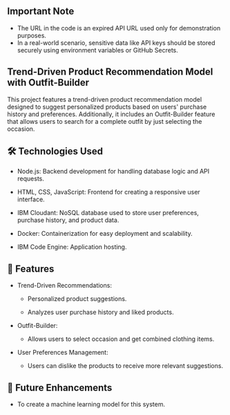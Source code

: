 ## Important Note
- The URL in the code is an expired API URL used only for demonstration purposes.
- In a real-world scenario, sensitive data like API keys should be stored securely using environment variables or GitHub Secrets.
   
## Trend-Driven Product Recommendation Model with Outfit-Builder
This project features a trend-driven product recommendation model designed to suggest personalized products based on users' purchase history and preferences. Additionally, it includes an Outfit-Builder feature that allows users to search for a complete outfit by just selecting the occasion.

## 🛠️ Technologies Used
- Node.js: Backend development for handling database logic and API requests.

- HTML, CSS, JavaScript: Frontend for creating a responsive user interface.

- IBM Cloudant: NoSQL database used to store user preferences, purchase history, and product data.

- Docker: Containerization for easy deployment and scalability.

- IBM Code Engine: Application hosting.

## 📌 Features
- Trend-Driven Recommendations:

  - Personalized product suggestions.
  
  - Analyzes user purchase history and liked products.

- Outfit-Builder:

  - Allows users to select occasion and get combined clothing items.


- User Preferences Management:

  - Users can dislike the products to receive more relevant suggestions.
 
## 📖 Future Enhancements
- To create a machine learning model for this system.

